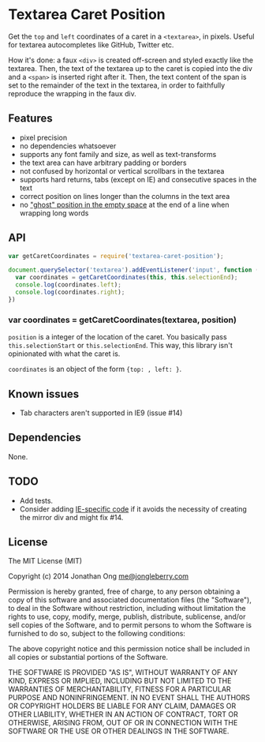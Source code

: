 # Textarea Caret Position

Get the `top` and `left` coordinates of a caret in a `<textarea>`, in pixels.
Useful for textarea autocompletes like GitHub, Twitter etc.

How it's done: a faux `<div>` is created off-screen and styled exactly like the
textarea. Then, the text of the textarea up to the caret is copied into the div
and a `<span>` is inserted right after it. Then, the text content of the span is
set to the remainder of the text in the textarea, in order to faithfully 
reproduce the wrapping in the faux div.

## Features

* pixel precision
* no dependencies whatsoever
* supports any font family and size, as well as text-transforms
* the text area can have arbitrary padding or borders
* not confused by horizontal or vertical scrollbars in the textarea
* supports hard returns, tabs (except on IE) and consecutive spaces in the text
* correct position on lines longer than the columns in the text area
* no ["ghost" position in the empty space](https://github.com/component/textarea-caret-position/blob/06d2197f85f96405b43724e56dc56f220c0092a5/test/position_off_after_wrapping_with_whitespace_before_EOL.gif) at the end of a line when wrapping long words


## API

```js
var getCaretCoordinates = require('textarea-caret-position');

document.querySelector('textarea').addEventListener('input', function () {
  var coordinates = getCaretCoordinates(this, this.selectionEnd);
  console.log(coordinates.left);
  console.log(coordinates.right);
})
```

### var coordinates = getCaretCoordinates(textarea, position)

`position` is a integer of the location of the caret. You basically pass `this.selectionStart` or `this.selectionEnd`. This way, this library isn't opinionated with what the caret is.

`coordinates` is an object of the form `{top: , left: }`.

## Known issues

* Tab characters aren't supported in IE9 (issue #14)

## Dependencies

None.

## TODO

* Add tests.
* Consider adding [IE-specific code](http://stackoverflow.com/questions/16212871/get-the-offset-position-of-the-caret-in-a-textarea-in-pixels) if it avoids the necessity of creating the mirror div and might fix #14.

## License

The MIT License (MIT)

Copyright (c) 2014 Jonathan Ong me@jongleberry.com

Permission is hereby granted, free of charge, to any person obtaining a copy of this software and associated documentation files (the "Software"), to deal in the Software without restriction, including without limitation the rights to use, copy, modify, merge, publish, distribute, sublicense, and/or sell copies of the Software, and to permit persons to whom the Software is furnished to do so, subject to the following conditions:

The above copyright notice and this permission notice shall be included in all copies or substantial portions of the Software.

THE SOFTWARE IS PROVIDED "AS IS", WITHOUT WARRANTY OF ANY KIND, EXPRESS OR IMPLIED, INCLUDING BUT NOT LIMITED TO THE WARRANTIES OF MERCHANTABILITY, FITNESS FOR A PARTICULAR PURPOSE AND NONINFRINGEMENT. IN NO EVENT SHALL THE AUTHORS OR COPYRIGHT HOLDERS BE LIABLE FOR ANY CLAIM, DAMAGES OR OTHER LIABILITY, WHETHER IN AN ACTION OF CONTRACT, TORT OR OTHERWISE, ARISING FROM, OUT OF OR IN CONNECTION WITH THE SOFTWARE OR THE USE OR OTHER DEALINGS IN THE SOFTWARE.
